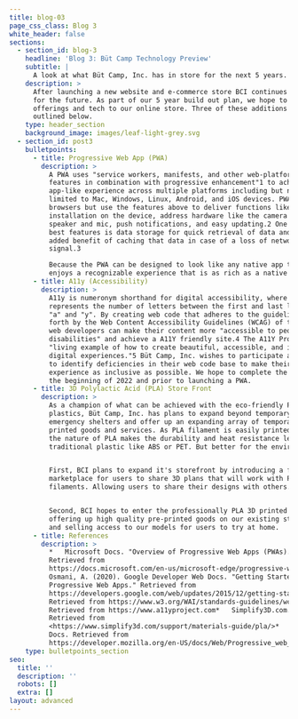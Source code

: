 ```yaml
---
title: blog-03
page_css_class: Blog 3
white_header: false
sections:
  - section_id: blog-3
    headline: 'Blog 3: Büt Camp Technology Preview'
    subtitle: |
      A look at what Büt Camp, Inc. has in store for the next 5 years.
    description: >
      After launching a new website and e-commerce store BCI continues to plan
      for the future. As part of our 5 year build out plan, we hope to bring new
      offerings and tech to our online store. Three of these additions are
      outlined below.
    type: header_section
    background_image: images/leaf-light-grey.svg
  - section_id: post3
    bulletpoints:
      - title: Progressive Web App (PWA)
        description: >
          A PWA uses "service workers, manifests, and other web-platform
          features in combination with progressive enhancement"1 to achieve an
          app-like experience across multiple platforms including but not
          limited to Mac, Windows, Linux, Android, and iOS devices. PWAs run in
          browsers but use the features above to deliver functions like
          installation on the device, address hardware like the camera or
          speaker and mic, push notifications, and easy updating.2 One of the
          best features is data storage for quick retrieval of data and the
          added benefit of caching that data in case of a loss of network
          signal.3

          Because the PWA can be designed to look like any native app the user
          enjoys a recognizable experience that is as rich as a native app.
      - title: A11y (Accessibility)
        description: >
          A11y is numeronym shorthand for digital accessibility, where the "11"
          represents the number of letters between the first and last letters
          "a" and "y". By creating web code that adheres to the guidelines set
          forth by the Web Content Accessibility Guidelines (WCAG) of the W3C
          web developers can make their content more "accessible to people with
          disabilities" and achieve a A11Y friendly site.4 The A11Y Project is a
          "living example of how to create beautiful, accessible, and inclusive
          digital experiences."5 Büt Camp, Inc. wishes to participate and plans
          to identify deficiencies in their web code base to make their shopping
          experience as inclusive as possible. We hope to complete the work in
          the beginning of 2022 and prior to launching a PWA.
      - title: 3D Polylactic Acid (PLA) Store Front
        description: >
          As a champion of what can be achieved with the eco-friendly PLA
          plastics, Büt Camp, Inc. has plans to expand beyond temporary
          emergency shelters and offer up an expanding array of temporary PLA 3D
          printed goods and services. As PLA filament is easily printed with,
          the nature of PLA makes the durability and heat resistance less than a
          traditional plastic like ABS or PET. But better for the environment.


          First, BCI plans to expand it's storefront by introducing a free
          marketplace for users to share 3D plans that will work with PLA
          filaments. Allowing users to share their designs with others.


          Second, BCI hopes to enter the professionally PLA 3D printed space by
          offering up high quality pre-printed goods on our existing store front
          and selling access to our models for users to try at home.
      - title: References
        description: >
          *   Microsoft Docs. "Overview of Progressive Web Apps (PWAs)."
          Retrieved from 
          https://docs.microsoft.com/en-us/microsoft-edge/progressive-web-apps-chromium/*  
          Osmani, A. (2020). Google Developer Web Docs. "Getting Started with
          Progressive Web Apps." Retrieved from
          https://developers.google.com/web/updates/2015/12/getting-started-pwa*  
          Retrieved from https://www.w3.org/WAI/standards-guidelines/wcag/*  
          Retrieved from https://www.a11yproject.com*   Simplify3D.com.
          Retrieved from 
          <https://www.simplify3d.com/support/materials-guide/pla/>*   MDN Web
          Docs. Retrieved from
          https://developer.mozilla.org/en-US/docs/Web/Progressive_web_apps
    type: bulletpoints_section
seo:
  title: ''
  description: ''
  robots: []
  extra: []
layout: advanced
---
```

